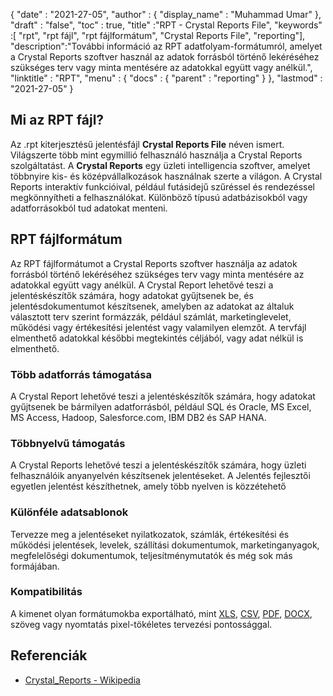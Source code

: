 {
  "date" : "2021-27-05",
  "author" : {
    "display_name" : "Muhammad Umar"
},
  "draft" : "false",
  "toc" : true,
  "title" :"RPT - Crystal Reports File",
  "keywords" :[ "rpt", "rpt fájl", "rpt fájlformátum", "Crystal Reports File", "reporting"],
  "description":"További információ az RPT adatfolyam-formátumról, amelyet a Crystal Reports szoftver használ az adatok forrásból történő lekéréséhez szükséges terv vagy minta mentésére az adatokkal együtt vagy anélkül.",
  "linktitle" : "RPT",
  "menu" : {
    "docs" : {
      "parent" : "reporting"
}
},
  "lastmod" : "2021-27-05"
}

## Mi az RPT fájl? ##
Az .rpt kiterjesztésű jelentésfájl **Crystal Reports File** néven ismert. Világszerte több mint egymillió felhasználó használja a Crystal Reports szolgáltatást. A **Crystal Reports** egy üzleti intelligencia szoftver, amelyet többnyire kis- és középvállalkozások használnak szerte a világon. A Crystal Reports interaktív funkcióival, például futásidejű szűréssel és rendezéssel megkönnyítheti a felhasználókat. Különböző típusú adatbázisokból vagy adatforrásokból tud adatokat menteni.

## RPT fájlformátum

Az RPT fájlformátumot a Crystal Reports szoftver használja az adatok forrásból történő lekéréséhez szükséges terv vagy minta mentésére az adatokkal együtt vagy anélkül. A Crystal Report lehetővé teszi a jelentéskészítők számára, hogy adatokat gyűjtsenek be, és jelentésdokumentumot készítsenek, amelyben az adatokat az általuk választott terv szerint formázzák, például számlát, marketinglevelet, működési vagy értékesítési jelentést vagy valamilyen elemzőt. A tervfájl elmenthető adatokkal későbbi megtekintés céljából, vagy adat nélkül is elmenthető.

### Több adatforrás támogatása
A Crystal Report lehetővé teszi a jelentéskészítők számára, hogy adatokat gyűjtsenek be bármilyen adatforrásból, például SQL és Oracle, MS Excel, MS Access, Hadoop, Salesforce.com, IBM DB2 és SAP HANA.

### Többnyelvű támogatás
A Crystal Reports lehetővé teszi a jelentéskészítők számára, hogy üzleti felhasználóik anyanyelvén készítsenek jelentéseket. A Jelentés fejlesztői egyetlen jelentést készíthetnek, amely több nyelven is közzétehető

### Különféle adatsablonok
Tervezze meg a jelentéseket nyilatkozatok, számlák, értékesítési és működési jelentések, levelek, szállítási dokumentumok, marketinganyagok, megfelelőségi dokumentumok, teljesítménymutatók és még sok más formájában.

### Kompatibilitás
A kimenet olyan formátumokba exportálható, mint [XLS](/hu/spreadsheet/xlsx/), [CSV](/hu/spreadsheet/csv/), [PDF](/hu/pdf/), [DOCX](/hu/word-processing/docx/), szöveg vagy nyomtatás pixel-tökéletes tervezési pontossággal.




## Referenciák ##

- [Crystal_Reports - Wikipedia](https://en.wikipedia.org/wiki/Crystal_Reports)

